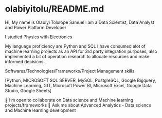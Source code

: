 # olabiyitolu/README.md
Hi, 
My name is Olabiyi Tolulope Samuel 
I am a Data Scientist, Data Analyst and Power Platform Developer

I studied Physics with Electronics

My language proficiency are Python and SQL I have consumed alot of machine learning projects as an API for 3rd party integration purposes, also implemented a bit of operation research to allocate resources and make informed decisions.

Softwares/Technologies/Frameworks/Project Management skills

[Python,  MICROSOFT SQL SERVER, MySQL, PostgreSQL, Google Bigquery, Machine Learning, GIT, Microsoft Power BI, Microsoft Excel, Google Data Studio, Google Sheets]

👯 I’m open to collaborate on Data science and Machine learning projects/frameworks
💬 Ask me about Advanced Analytics - Data science and Machine learning development
